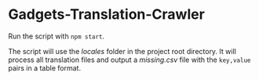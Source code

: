 # Gadgets-Translation-Crawler

Run the script with `npm start`.

The script will use the *locales* folder in the project root directory.
It will process all translation files and output a *missing.csv* file with the `key,value` pairs in a table format.